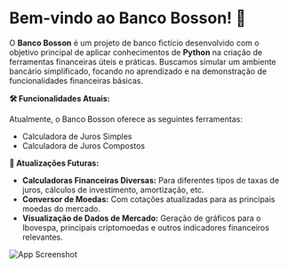 # Bem-vindo ao Banco Bosson! 🏦

O **Banco Bosson** é um projeto de banco fictício desenvolvido com o objetivo principal de aplicar conhecimentos de **Python** na criação de ferramentas financeiras úteis e práticas. Buscamos simular um ambiente bancário simplificado, focando no aprendizado e na demonstração de funcionalidades financeiras básicas.

**🛠️ Funcionalidades Atuais:**

Atualmente, o Banco Bosson oferece as seguintes ferramentas:
* Calculadora de Juros Simples
* Calculadora de Juros Compostos

**🚀 Atualizações Futuras:**

* **Calculadoras Financeiras Diversas:** Para diferentes tipos de taxas de juros, cálculos de investimento, amortização, etc.
* **Conversor de Moedas:** Com cotações atualizadas para as principais moedas do mercado.
* **Visualização de Dados de Mercado:** Geração de gráficos para o Ibovespa, principais criptomoedas e outros indicadores financeiros relevantes.

![App Screenshot]([https://via.placeholder.com/468x300?text=App+Screenshot+Here](https://github.com/alexisetechas/Banco-Bosson/blob/main/screen.png))
